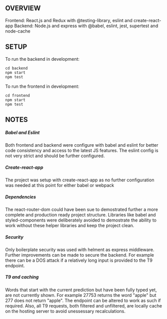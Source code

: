 ## OVERVIEW

Frontend: React.js and Redux with @testing-library, eslint and create-react-app
Backend: Node.js and express with @babel, eslint, jest, supertest and node-cache


## SETUP

To run the backend in development:
```
cd backend
npm start
npm test

```

To run the frontend in development:
```
cd frontend
npm start
npm test

```


## NOTES

##### Babel and Eslint

Both frontend and backend were configure with babel and eslint for better code consistency and access to the latest JS features. The eslint config is not very strict and should be further configured.

##### Create-react-app

The project was setup with create-react-app as no further configuration was needed at this point for either babel or webpack

##### Dependencies

The react-router-dom could have been sue to demostrated further a more complete and production ready project structure. Libraries like babel and styled-components were deliberately avoided to demostrate the ability to work without these helper libraries and keep the project clean.

##### Security

Only boilerplate security was used with helment as express middleware. Further improvements can be made to secure the backend. For example there can be a DOS attack if a relatively long input is provided to the T9 endpoint.

##### T9 and caching

Words that start with the current prediction but have been fully typed yet, are not currently shown. For example 27753 returns the word "apple" but 277 does not return "apple". The endpoint can be altered to work as such if required. Also, all T9 requests, both filtered and unfiltered, are locally cache on the hosting server to avoid unessessary recalculations.